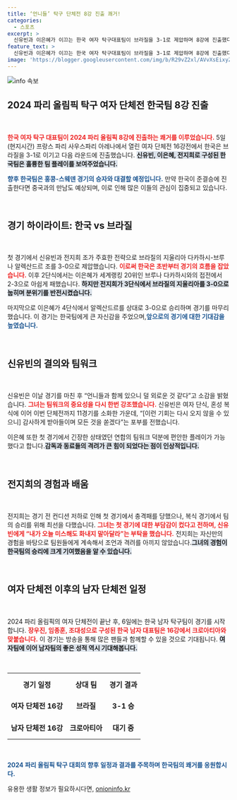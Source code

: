 ```yaml
---
title: ‘언니들’ 탁구 단체전 8강 진출 쾌거!
categories:
  - 스포츠
excerpt: >
  신유빈과 이은혜가 이끄는 한국 여자 탁구대표팀이 브라질을 3-1로 제압하며 8강에 진출했다! 준결승에서 중국과의 만남이 기대되는 가운데, 신유빈은 메달 목표를 확고히 했다. 침착함을 잃지 않고 팀워크를 다진 모습에 주목!
feature_text: >
  신유빈과 이은혜가 이끄는 한국 여자 탁구대표팀이 브라질을 3-1로 제압하며 8강에 진출했다! 준결승에서 중국과의 만남이 기대되는 가운데, 신유빈은 메달 목표를 확고히 했다. 침착함을 잃지 않고 팀워크를 다진 모습에 주목!
image: 'https://blogger.googleusercontent.com/img/b/R29vZ2xl/AVvXsEixyZcFfHzMRdzZMjFBmAUKJYCLCGyLL1o632UiGVXcaFdKo_bkvkuCioo0uUKlGfBVcT3P84aROyZIXSBEx3Aw5nCQ3pTgDom1WDC4m8eifvWiAmWEEVb4x6G_l8C0QH225ldMjyaFvpxGEBGNO37VmDTDMHGhJPq73UglMfDca1-0aw/s1600/blogspot.png'
---
```


<p><img src="https://blogger.googleusercontent.com/img/b/R29vZ2xl/AVvXsEixyZcFfHzMRdzZMjFBmAUKJYCLCGyLL1o632UiGVXcaFdKo_bkvkuCioo0uUKlGfBVcT3P84aROyZIXSBEx3Aw5nCQ3pTgDom1WDC4m8eifvWiAmWEEVb4x6G_l8C0QH225ldMjyaFvpxGEBGNO37VmDTDMHGhJPq73UglMfDca1-0aw/s1600/blogspot.png" alt="info 속보" /></p>

<h2 data-ke-size="size26">2024 파리 올림픽 탁구 여자 단체전 한국팀 8강 진출</h2>

<p data-ke-size="size16">&nbsp;</p>

<p><b><span style="color: #ee2323;">한국 여자 탁구 대표팀이 2024 파리 올림픽 8강에 진출하는 쾌거를 이루었습니다.</span></b> 5일(현지시간) 프랑스 파리 사우스파리 아레나에서 열린 여자 단체전 16강전에서 한국은 브라질을 3-1로 이기고 다음 라운드에 진출했습니다. <b><span style="background-color: #21538527;">신유빈, 이은혜, 전지희로 구성된 한국팀은 훌륭한 팀 플레이를 보여주었습니다.</span></b> </p>

<p><b><span style="color: #1a5490;">향후 한국팀은 홍콩-스웨덴 경기의 승자와 대결할 예정입니다.</span></b> 만약 한국이 준결승에 진출한다면 중국과의 만남도 예상되며, 이로 인해 많은 이들의 관심이 집중되고 있습니다. </p>

<p data-ke-size="size16">&nbsp;</p>

<h2 data-ke-size="size26">경기 하이라이트: 한국 vs 브라질</h2>

<p data-ke-size="size16">&nbsp;</p>

<p>첫 경기에서 신유빈과 전지희 조가 주효한 전략으로 브라질의 지울리아 다카하시-브루나 알렉산드르 조를 3-0으로 제압했습니다. <b><span style="color: #ee2323;">이로써 한국은 초반부터 경기의 흐름을 잡았습니다.</span></b> 이후 2단식에서는 이은혜가 세계랭킹 20위인 브루나 다카하시와의 접전에서 2-3으로 아쉽게 패했습니다. <b><span style="background-color: #21538527;">하지만 전지희가 3단식에서 브라질의 지울리아를 3-0으로 눕히며 분위기를 반전시켰습니다.</span></b></p>

<p>마지막으로 이은혜가 4단식에서 알렉산드르를 상대로 3-0으로 승리하며 경기를 마무리했습니다. 이 경기는 한국팀에게 큰 자신감을 주었으며,<b><span style="color: #1a5490;">앞으로의 경기에 대한 기대감을 높였습니다.</span></b></p>

<p data-ke-size="size16">&nbsp;</p>

<h2 data-ke-size="size26">신유빈의 결의와 팀워크</h2>

<p data-ke-size="size16">&nbsp;</p>

<p>신유빈은 이날 경기를 마친 후 “언니들과 함께 있으니 덜 외로운 것 같다”고 소감을 밝혔습니다. <b><span style="color: #ee2323;">그녀는 팀워크의 중요성을 다시 한번 강조했습니다.</span></b> 신유빈은 여자 단식, 혼성 복식에 이어 이번 단체전까지 11경기를 소화한 가운데, “[이런 기회는 다시 오지 않을 수 있으니] 감사하게 받아들이며 모든 것을 쏟겠다”는 포부를 전했습니다.</p>

<p>이은혜 또한 첫 경기에서 긴장한 상태였던 연합의 팀워크 덕분에 편안한 플레이가 가능했다고 합니다.<b><span style="background-color: #21538527;">감독과 동료들의 격려가 큰 힘이 되었다는 점이 인상적입니다.</span></b> </p>

<p data-ke-size="size16">&nbsp;</p>

<h2 data-ke-size="size26">전지희의 경험과 배움</h2>

<p data-ke-size="size16">&nbsp;</p>

<p>전지희는 경기 전 컨디션 저하로 인해 첫 경기에서 충격패를 당했으나, 복식 경기에서 팀의 승리를 위해 최선을 다했습니다. <b><span style="color: #ee2323;">그녀는 첫 경기에 대한 부담감이 컸다고 전하며, 신유빈에게 “내가 오늘 미스해도 화내지 말아달라”는 부탁을 했습니다.</span></b> 전지희는 자신만의 경험을 바탕으로 팀원들에게 계속해서 조언과 격려를 아끼지 않았습니다.<b><span style="background-color: #21538527;">그녀의 경험이 한국팀의 승리에 크게 기여했음을 알 수 있습니다.</span></b></p>

<p data-ke-size="size16">&nbsp;</p>

<h2 data-ke-size="size26">여자 단체전 이후의 남자 단체전 일정</h2>

<p data-ke-size="size16">&nbsp;</p>

<p>2024 파리 올림픽의 여자 단체전이 끝난 후, 6일에는 한국 남자 탁구팀이 경기를 시작합니다. <b><span style="color: #ee2323;">장우진, 임종훈, 조대성으로 구성된 한국 남자 대표팀은 16강에서 크로아티아와 맞붙습니다.</span></b> 이 경기는 방송을 통해 많은 팬들과 함께할 수 있을 것으로 기대됩니다. <b><span style="background-color: #21538527;">여자팀에 이어 남자팀의 좋은 성적 역시 기대해봅니다.</span></b> </p>

<p data-ke-size="size16">&nbsp;</p>

<table style="width: 100%; border-collapse: collapse;">
  <tr>
    <th style="text-align: center; height: 50px;"><b>경기 일정</b></th>
    <th style="text-align: center; height: 50px;"><b>상대 팀</b></th>
    <th style="text-align: center; height: 50px;"><b>경기 결과</b></th>
  </tr>
  <tr>
    <td style="text-align: center; height: 50px;"><b>여자 단체전 16강</b></td>
    <td style="text-align: center; height: 50px;"><b>브라질</b></td>
    <td style="text-align: center; height: 50px;"><b>3-1 승</b></td>
  </tr>
  <tr>
    <td style="text-align: center; height: 50px;"><b>남자 단체전 16강</b></td>
    <td style="text-align: center; height: 50px;"><b>크로아티아</b></td>
    <td style="text-align: center; height: 50px;"><b>대기 중</b></td>
  </tr>
</table>

<p data-ke-size="size16">&nbsp;</p>

<p><b><span style="color: #1a5490;">2024 파리 올림픽 탁구 대회의 향후 일정과 결과를 주목하며 한국팀의 쾌거를 응원합시다.</span></b></p>
유용한 생활 정보가 필요하시다면, <a href="https://onioninfo.kr" rel="dofollow">onioninfo.kr</a>


